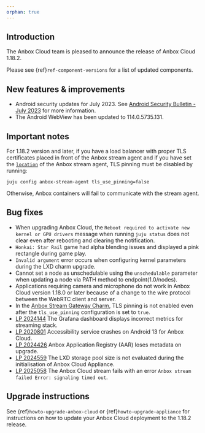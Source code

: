 ```yaml
---
orphan: true
---
```

## Introduction

The Anbox Cloud team is pleased to announce the release of Anbox Cloud 1.18.2.

Please see {ref}`ref-component-versions` for a list of updated components.

## New features & improvements
* Android security updates for July 2023. See [Android Security Bulletin - July 2023](https://source.android.com/docs/security/bulletin/2023-07-01) for more information.
* The Android WebView has been updated to 114.0.5735.131.

## Important notes
For 1.18.2 version and later, if you have a load balancer with proper TLS certificates placed in front of the Anbox stream agent and if you have set the [`location`](https://charmhub.io/anbox-stream-agent/configure#location) of the Anbox stream agent, TLS pinning must be disabled by running:

```
juju config anbox-stream-agent tls_use_pinning=false
```

Otherwise, Anbox containers will fail to communicate with the stream agent.

## Bug fixes
* When upgrading Anbox Cloud, the `Reboot required to activate new kernel or GPU drivers` message when running `juju status` does not clear even after rebooting and clearing the notification. <!--AC-1622-->
* `Honkai: Star Rail` game had alpha blending issues and displayed a pink rectangle during game play. <!--AC-1628-->
* `Invalid argument` error occurs when configuring kernel parameters during the LXD charm upgrade. <!--AC-1645-->
* Cannot set a node as unschedulable using the `unschedulable` parameter when updating a node via PATH method to endpoint(1.0/nodes). <!--AC-1689-->
* Applications requiring camera and microphone do not work in Anbox Cloud version 1.18.0 or later because of a change to the wire protocol between the WebRTC client and server. <!--AC-1710-->
* In the [Anbox Stream Gateway Charm](https://charmhub.io/anbox-stream-gateway), TLS pinning is not enabled even after the `tls_use_pinning` configuration is set to `true`. <!--AC-1683-->
* [LP 2024144](https://bugs.launchpad.net/anbox-cloud/+bug/2024144) The Grafana dashboard displays incorrect metrics for streaming stack. <!--AC-1685-->
* [LP 2020801](https://bugs.launchpad.net/anbox-cloud/+bug/2020801) Accessibility service crashes on Android 13 for Anbox Cloud. <!--AC-1657-->
* [LP 2024426](https://bugs.launchpad.net/anbox-cloud/+bug/2024426) Anbox Application Registry (AAR) loses metadata on upgrade. <!--AC-1691-->
* [LP 2024559](https://bugs.launchpad.net/anbox-cloud/+bug/2024559) The LXD storage pool size is not evaluated during the initialisation of Anbox Cloud Appliance. <!--AC-1698-->
* [LP 2025058](https://bugs.launchpad.net/anbox-cloud/+bug/2025058) The Anbox Cloud stream fails with an error `Anbox stream failed Error: signaling timed out`. <!--AC-1733-->

## Upgrade instructions

See {ref}`howto-upgrade-anbox-cloud` or {ref}`howto-upgrade-appliance` for instructions on how to update your Anbox Cloud deployment to the 1.18.2 release.
